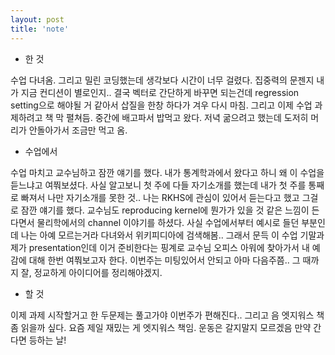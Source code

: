 ```yaml
---
layout: post
title: 'note'
---
```


- 한 것

수업 다녀옴. 그리고 밀린 코딩했는데 생각보다 시간이 너무 걸렸다. 집중력의 문젠지 내가 지금 컨디션이 별로인지.. 결국 벡터로 간단하게 바꾸면 되는건데 regression setting으로 해야될 거 같아서 삽질을 한창 하다가 겨우 다시 마침. 그리고 이제 수업 과제하려고 책 막 펼쳐듬. 중간에 배고파서 밥먹고 왔다. 저녁 굶으려고 했는데 도저히 머리가 안돌아가서 조금만 먹고 옴.

- 수업에서

수업 마치고 교수님하고 잠깐 얘기를 했다. 내가 통계학과에서 왔다고 하니 왜 이 수업을 듣느냐고 여쭤보셨다. 사실 알고보니 첫 주에 다들 자기소개를 했는데 내가 첫 주를 통째로 빠져서 나만 자기소개를 못한 것.. 나는 RKHS에 관심이 있어서 듣는다고 했고 그걸로 잠깐 얘기를 했다. 교수님도 reproducing kernel에 뭔가가 있을 것 같은 느낌이 든다면서 물리학에서의 channel 이야기를 하셨다. 사실 수업에서부터 예시로 들던 부분인데 나는 아예 모르는거라 다녀와서 위키피디아에 검색해봄.. 그래서 문득 이 수업 기말과제가 presentation인데 이거 준비한다는 핑계로 교수님 오피스 아워에 찾아가서 내 예감에 대해 한번 여쭤보고자 한다. 이번주는 미팅있어서 안되고 아마 다음주쯤.. 그 때까지 잘, 정교하게 아이디어를 정리해야겠지.

- 할 것

이제 과제 시작할거고 한 두문제는 풀고가야 이번주가 편해진다.. 그리고 음 엣지워스 책 좀 읽을까 싶다. 요즘 제일 재밌는 게 엣지워스 책임. 운동은 갈지말지 모르겠음 만약 간다면 등하는 날!

